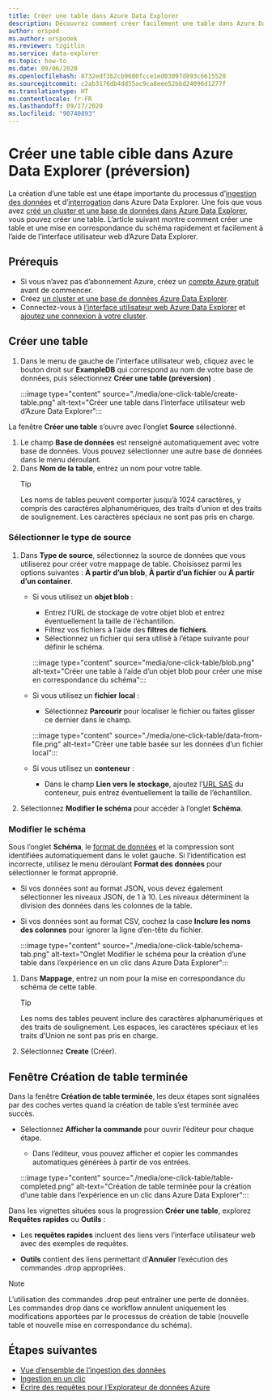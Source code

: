 ```yaml
---
title: Créer une table dans Azure Data Explorer
description: Découvrez comment créer facilement une table dans Azure Data Explorer avec l’expérience en un clic.
author: orspod
ms.author: orspodek
ms.reviewer: tzgitlin
ms.service: data-explorer
ms.topic: how-to
ms.date: 09/06/2020
ms.openlocfilehash: 8732edf3b2cb9600fcce1ed03097d893c6615528
ms.sourcegitcommit: c2ab3176db4dd55ac9ca8eee52bbd24096d1277f
ms.translationtype: HT
ms.contentlocale: fr-FR
ms.lasthandoff: 09/17/2020
ms.locfileid: "90740893"
---
```

# <a name="create-a-table-in-azure-data-explorer-preview"></a>Créer une table cible dans Azure Data Explorer (préversion)

La création d’une table est une étape importante du processus d’[ingestion des données](ingest-data-overview.md) et d’[interrogation](write-queries.md) dans Azure Data Explorer. Une fois que vous avez [créé un cluster et une base de données dans Azure Data Explorer](create-cluster-database-portal.md), vous pouvez créer une table. L’article suivant montre comment créer une table et une mise en correspondance du schéma rapidement et facilement à l’aide de l’interface utilisateur web d’Azure Data Explorer. 

## <a name="prerequisites"></a>Prérequis

* Si vous n’avez pas d’abonnement Azure, créez un [compte Azure gratuit](https://azure.microsoft.com/free/) avant de commencer.
* Créez [un cluster et une base de données Azure Data Explorer](create-cluster-database-portal.md).
* Connectez-vous à [l’interface utilisateur web Azure Data Explorer](https://dataexplorer.azure.com/) et [ajoutez une connexion à votre cluster](web-query-data.md#add-clusters).

## <a name="create-a-table"></a>Créer une table

1. Dans le menu de gauche de l’interface utilisateur web, cliquez avec le bouton droit sur **ExampleDB** qui correspond au nom de votre base de données, puis sélectionnez **Créer une table (préversion)** .

    :::image type="content" source="./media/one-click-table/create-table.png" alt-text="Créer une table dans l’interface utilisateur web d’Azure Data Explorer":::

La fenêtre **Créer une table** s’ouvre avec l’onglet **Source** sélectionné.
1. Le champ **Base de données** est renseigné automatiquement avec votre base de données. Vous pouvez sélectionner une autre base de données dans le menu déroulant.
1. Dans **Nom de la table**, entrez un nom pour votre table. 
    > [!TIP]
    >  Les noms de tables peuvent comporter jusqu’à 1024 caractères, y compris des caractères alphanumériques, des traits d’union et des traits de soulignement. Les caractères spéciaux ne sont pas pris en charge.

### <a name="select-source-type"></a>Sélectionner le type de source

1. Dans **Type de source**, sélectionnez la source de données que vous utiliserez pour créer votre mappage de table. Choisissez parmi les options suivantes : **À partir d’un blob**, **À partir d’un fichier** ou **À partir d’un container**.
   
    
    * Si vous utilisez un **objet blob** :
        * Entrez l’URL de stockage de votre objet blob et entrez éventuellement la taille de l’échantillon. 
        * Filtrez vos fichiers à l’aide des **filtres de fichiers**. 
        * Sélectionnez un fichier qui sera utilisé à l’étape suivante pour définir le schéma.

        :::image type="content" source="media/one-click-table/blob.png" alt-text="Créer une table à l’aide d’un objet blob pour créer une mise en correspondance du schéma":::
    
    * Si vous utilisez un **fichier local** :
        * Sélectionnez **Parcourir** pour localiser le fichier ou faites glisser ce dernier dans le champ.

        :::image type="content" source="./media/one-click-table/data-from-file.png" alt-text="Créer une table basée sur les données d’un fichier local":::

    * Si vous utilisez un **conteneur** :
        * Dans le champ **Lien vers le stockage**, ajoutez l’[URL SAS](/azure/vs-azure-tools-storage-explorer-blobs#get-the-sas-for-a-blob-container) du conteneur, puis entrez éventuellement la taille de l’échantillon. 

1. Sélectionnez **Modifier le schéma** pour accéder à l’onglet **Schéma**.

### <a name="edit-schema"></a>Modifier le schéma

Sous l’onglet **Schéma**, le [format de données](ingest-data-one-click.md#file-formats) et la compression sont identifiées automatiquement dans le volet gauche. Si l’identification est incorrecte, utilisez le menu déroulant **Format des données** pour sélectionner le format approprié.

   * Si vos données sont au format JSON, vous devez également sélectionner les niveaux JSON, de 1 à 10. Les niveaux déterminent la division des données dans les colonnes de la table.
   * Si vos données sont au format CSV, cochez la case **Inclure les noms des colonnes** pour ignorer la ligne d’en-tête du fichier.

        :::image type="content" source="./media/one-click-table/schema-tab.png" alt-text="Onglet Modifier le schéma pour la création d’une table dans l’expérience en un clic dans Azure Data Explorer":::
 
1. Dans **Mappage**, entrez un nom pour la mise en correspondance du schéma de cette table. 
    > [!TIP]
    >  Les noms des tables peuvent inclure des caractères alphanumériques et des traits de soulignement. Les espaces, les caractères spéciaux et les traits d’Union ne sont pas pris en charge.
1. Sélectionnez **Create** (Créer).

## <a name="create-table-completed-window"></a>Fenêtre Création de table terminée

Dans la fenêtre **Création de table terminée**, les deux étapes sont signalées par des coches vertes quand la création de table s’est terminée avec succès.

* Sélectionnez **Afficher la commande** pour ouvrir l’éditeur pour chaque étape. 
    * Dans l’éditeur, vous pouvez afficher et copier les commandes automatiques générées à partir de vos entrées.
    
    :::image type="content" source="./media/one-click-table/table-completed.png" alt-text="Création de table terminée pour la création d’une table dans l’expérience en un clic dans Azure Data Explorer":::
 
Dans les vignettes situées sous la progression **Créer une table**, explorez **Requêtes rapides** ou **Outils** :

* Les **requêtes rapides** incluent des liens vers l’interface utilisateur web avec des exemples de requêtes.

* **Outils** contient des liens permettant d’**Annuler** l’exécution des commandes .drop appropriées.

> [!NOTE]
> L’utilisation des commandes .drop peut entraîner une perte de données.<br>
> Les commandes drop dans ce workflow annulent uniquement les modifications apportées par le processus de création de table (nouvelle table et nouvelle mise en correspondance du schéma).

## <a name="next-steps"></a>Étapes suivantes

* [Vue d’ensemble de l’ingestion des données](ingest-data-overview.md)
* [Ingestion en un clic](ingest-data-one-click.md)
* [Écrire des requêtes pour l’Explorateur de données Azure](write-queries.md)  
